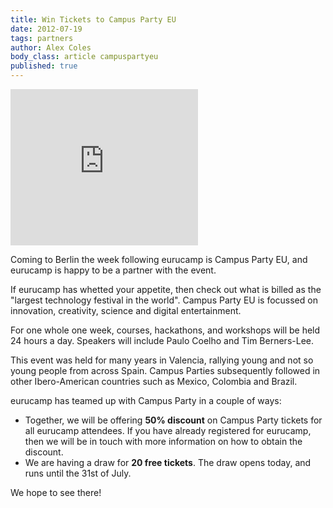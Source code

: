 ```yaml
---
title: Win Tickets to Campus Party EU
date: 2012-07-19
tags: partners
author: Alex Coles
body_class: article campuspartyeu
published: true
---
```


<iframe id='ace61c14' name='ace61c14' src='http://ads.campus-party.org/www/delivery/afr.php?zoneid=399&amp;cb=INSERT_RANDOM_NUMBER_HERE' frameborder='0' scrolling='no' width='300' height='250'><a href='http://ads.campus-party.org/www/delivery/ck.php?n=a1f0fb7e&amp;cb=INSERT_RANDOM_NUMBER_HERE' target='_blank'><img src='http://ads.campus-party.org/www/delivery/avw.php?zoneid=399&amp;cb=INSERT_RANDOM_NUMBER_HERE&amp;n=a1f0fb7e' border='0' alt='' /></a></iframe>

Coming to Berlin the week following eurucamp is Campus Party EU, and eurucamp is happy to be a partner with the event.

If eurucamp has whetted your appetite, then check out what is billed as the "largest technology festival in the world". Campus Party EU is focussed on innovation, creativity, science and digital entertainment.

For one whole one week, courses, hackathons, and workshops will be held 24 hours a day. Speakers will include Paulo Coelho and Tim Berners-Lee.

This event was held for many years in Valencia, rallying young and not so young people from across Spain. Campus Parties subsequently followed in other Ibero-American countries such as Mexico, Colombia and Brazil.

eurucamp has teamed up with Campus Party in a couple of ways:

* Together, we will be offering **50% discount** on Campus Party tickets for all eurucamp attendees. If you have already registered for eurucamp, then we will be in touch with more information on how to obtain the discount.
* We are having a draw for **20 free tickets**. The draw opens today, and runs until the 31st of July.


We hope to see there!

[microsite]:http://www.campus-party.eu/webapp/participante/formularioAbreviado/39O1uoozfda5qfrrOXOX?lang=EN
